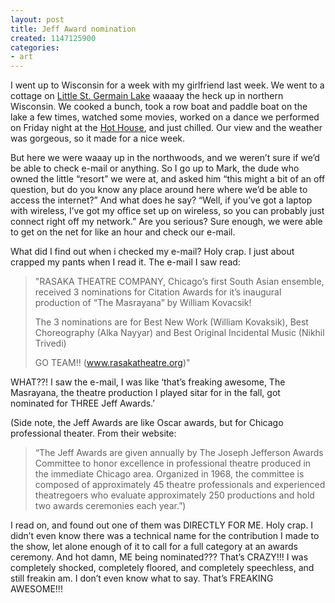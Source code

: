 ```yaml
---
layout: post
title: Jeff Award nomination
created: 1147125900
categories:
- art
---
```

I went up to Wisconsin for a week with my girlfriend last week. We went to a cottage on [Little St. Germain Lake](http://maps.google.com/maps?q=st.+germain,+wi+54558) waaaay the heck up in northern Wisconsin. We cooked a bunch, took a row boat and paddle boat on the lake a few times, watched some movies, worked on a dance we performed on Friday night at the [Hot House](http://www.hothouse.net/), and just chilled. Our view and the weather was gorgeous, so it made for a nice week.

But here we were waaay up in the northwoods, and we weren’t sure if we’d be able to check e-mail or anything. So I go up to Mark, the dude who owned the little “resort” we were at, and asked him “this might a bit of an off question, but do you know any place around here where we’d be able to access the internet?” And what does he say? “Well, if you’ve got a laptop with wireless, I’ve got my office set up on wireless, so you can probably just connect right off my network.” Are you serious? Sure enough, we were able to get on the net for like an hour and check our e-mail.

What did I find out when i checked my e-mail? Holy crap. I just about crapped my pants when I read it. The e-mail I saw read:

<blockquote>
"RASAKA THEATRE COMPANY, Chicago’s first South Asian ensemble, received 3 nominations for Citation Awards for it’s inaugural production of “The Masrayana” by William Kovacsik!

The 3 nominations are for Best New Work (William Kovaksik), Best Choreography (Alka Nayyar) and Best Original Incidental Music (Nikhil Trivedi)

GO TEAM!!
(www.rasakatheatre.org)"
</blockquote>

WHAT??! I saw the e-mail, I was like ‘that’s freaking awesome, The Masrayana, the theatre production I played sitar for in the fall, got nominated for THREE Jeff Awards.’

(Side note, the Jeff Awards are like Oscar awards, but for Chicago professional theater. From their website:

<blockquote>
“The Jeff Awards are given annually by The Joseph Jefferson Awards Committee to honor excellence in professional theatre produced in the immediate Chicago area. Organized in 1968, the committee is composed of approximately 45 theatre professionals and experienced theatregoers who evaluate approximately 250 productions and hold two awards ceremonies each year.”)
</blockquote>

I read on, and found out one of them was DIRECTLY FOR ME. Holy crap. I didn’t even know there was a technical name for the contribution I made to the show, let alone enough of it to call for a full category at an awards ceremony. And hot damn, ME being nominated??? That’s CRAZY!!! I was completely shocked, completely floored, and completely speechless, and still freakin am. I don’t even know what to say. That’s FREAKING AWESOME!!! 

